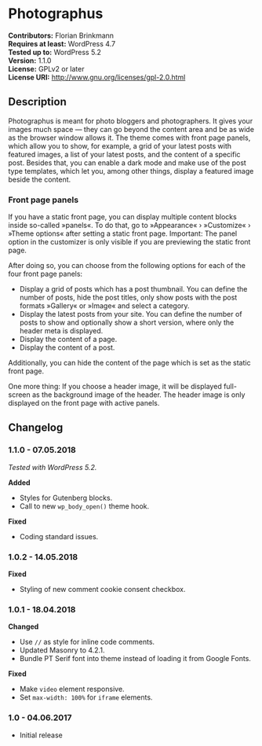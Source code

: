 # Photographus

**Contributors:** Florian Brinkmann  
**Requires at least:** WordPress 4.7  
**Tested up to:** WordPress 5.2  
**Version:** 1.1.0  
**License:** GPLv2 or later  
**License URI:** http://www.gnu.org/licenses/gpl-2.0.html  

## Description

Photographus is meant for photo bloggers and photographers. It gives your images much space — they can go beyond the content area and be as wide as the browser window allows it. The theme comes with front page panels, which allow you to show, for example, a grid of your latest posts with featured images, a list of your latest posts, and the content of a specific post. Besides that, you can enable a dark mode and make use of the post type templates, which let you, among other things, display a featured image beside the content.

### Front page panels

If you have a static front page, you can display multiple content blocks inside so-called »panels«. 
To do that, go to »Appearance« › »Customize« › »Theme options« after setting a static front page. 
Important: The panel option in the customizer is only visible if you are previewing the static front page.

After doing so, you can choose from the following options for each of the four front page panels:

* Display a grid of posts which has a post thumbnail. You can define the number of posts, hide the post titles, only show 
posts with the post formats »Gallery« or »Image« and select a category.
* Display the latest posts from your site. You can define the number of posts to show and optionally 
show a short version, where only the header meta is displayed.
* Display the content of a page.
* Display the content of a post.

Additionally, you can hide the content of the page which is set as the static front page.

One more thing: If you choose a header image, it will be displayed full-screen as the background image 
of the header. The header image is only displayed on the front page with active panels.

## Changelog

### 1.1.0 - 07.05.2018

*Tested with WordPress 5.2.*

**Added**

* Styles for Gutenberg blocks.
* Call to new `wp_body_open()` theme hook.

**Fixed**

* Coding standard issues.

### 1.0.2 - 14.05.2018

**Fixed**

* Styling of new comment cookie consent checkbox.

### 1.0.1 - 18.04.2018

**Changed**

* Use `//` as style for inline code comments.
* Updated Masonry to 4.2.1.
* Bundle PT Serif font into theme instead of loading it from Google Fonts.

**Fixed**

* Make `video` element responsive.
* Set `max-width: 100%` for `iframe` elements.

### 1.0 - 04.06.2017
* Initial release
